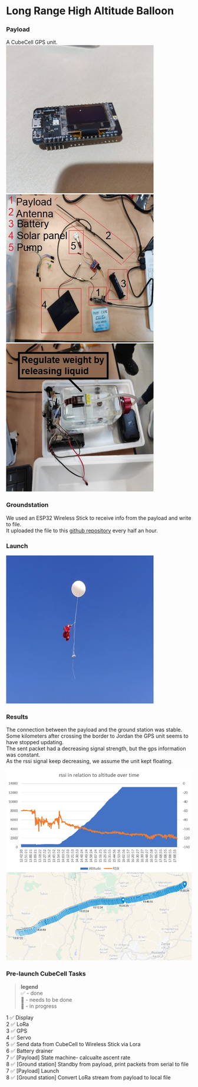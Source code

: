# Long Range High Altitude Balloon

### Payload 

A CubeCell GPS unit. <br>
![D](https://github.com/Tomi-1997/CS-3rdYear/blob/main/New%20Space/HAB/pics/Payload.jpg) <br>
![D](https://github.com/Tomi-1997/CS-3rdYear/blob/main/New%20Space/HAB/pics/Disassembled.jpeg) <br>
![D](https://github.com/Tomi-1997/CS-3rdYear/blob/main/New%20Space/HAB/pics/Package.jpeg) <br>
### Groundstation
We used an ESP32 Wireless Stick to receive info from the payload and write to file. <br>
It uploaded the file to this [github repository](https://github.com/sonyamonyaa/SpaceLog/tree/main) every half an hour. <br>
### Launch
![D](https://github.com/Tomi-1997/CS-3rdYear/blob/main/New%20Space/HAB/pics/Launch.JPG) <br>
### Results
The connection between the payload and the ground station was stable. <br> 
Some kilometers after crossing the border to Jordan the GPS unit seems to have stopped updating. <br>
The sent packet had a decreasing signal strength, but the gps information was constant. <br>
As the rssi signal keep decreasing, we assume the unit kept floating. <br>

![D](https://github.com/Tomi-1997/CS-3rdYear/blob/main/New%20Space/HAB/pics/Rssi_VS_Alt.jpeg) <br>
![D](https://github.com/Tomi-1997/CS-3rdYear/blob/main/New%20Space/HAB/pics/Trajectory.jpg) <br>

### Pre-launch CubeCell Tasks
> **legend** <br> 
✅ - done <br>
🔳 - needs to be done<br>
💬 - in progress<br>

1 ✅ Display <br>
2 ✅ LoRa <br>
3 ✅ GPS <br>
4 ✅ Servo <br>
5 ✅ Send data from CubeCell to Wireless Stick via Lora <br>
6 ✅ Battery drainer <br>
7 ✅ [Payload] State machine- calcualte ascent rate <br>
8 ✅ [Ground station] Standby from payload, print packets from serial to file <br>
7 ✅ [Payload] Launch <br>
8 ✅ [Ground station] Convert LoRa stream from payload to local file <br>
